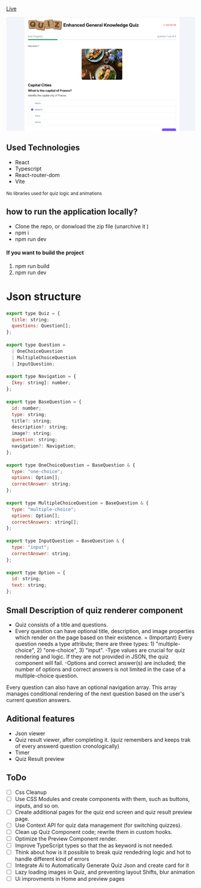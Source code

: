 [Live](https://quiz-7wqv-git-master-hardy333s-projects.vercel.app/)

![Website preview](https://github.com/hardy333/quiz/blob/master/preview.png)
## Used Technologies 
- React
- Typescript
- React-router-dom
- Vite

  
<small>No libraries used for quiz logic and animations</small>


## how to run the application locally?
- Clone the repo, or donwload the zip file (unarchive it )
- npm i
- npm run dev

#### If you want to build the project
1. npm run build
2. npm run dev


# Json structure 
```js
export type Quiz = {
  title: string;
  questions: Question[];
};

export type Question =
  | OneChoiceQuestion
  | MultipleChoiceQuestion
  | InputQuestion;

export type Navigation = {
  [key: string]: number;
};

export type BaseQuestion = {
  id: number;
  type: string;
  title?: string;
  description?: string;
  image?: string;
  question: string;
  navigation?: Navigation;
};

export type OneChoiceQuestion = BaseQuestion & {
  type: "one-choice";
  options: Option[];
  correctAnswer: string;
};

export type MultipleChoiceQuestion = BaseQuestion & {
  type: "multiple-choice";
  options: Option[];
  correctAnswers: string[];
};

export type InputQuestion = BaseQuestion & {
  type: "input";
  correctAnswer: string;
};

export type Option = {
  id: string;
  text: string;
};

```
## Small Description of quiz renderer component
- Quiz consists of a title and questions.
- Every question can have optional title, description, and image properties which render on the page based on their existence.
= (Important) Every question needs a type attribute; there are three types: 1) "multiple-choice", 2) "one-choice", 3) "input".
-Type values are crucial for quiz rendering and logic. If they are not provided in JSON, the quiz component will fail.
-Options and correct answer(s) are included; the number of options and correct answers is not limited in the case of a multiple-choice question.

Every question can also have an optional navigation array. This array manages conditional rendering of the next question based on the user's current question answers.


  ## Aditional features
  - Json viewer
  - Quiz result viewer, after completing it. (quiz remembers and keeps trak of every answerd question cronologically)
  - Timer
  - Quiz Result preview

## ToDo
- [ ] Css Cleanup
- [ ] Use CSS Modules and create components with them, such as buttons, inputs, and so on.
- [ ] Create additional pages for the quiz end screen and quiz result preview page.
- [ ] Use Context API for quiz data management (for switching quizzes).
- [ ] Clean up Quiz Component code; rewrite them in custom hooks.
- [ ] Optimize the Preview Component render.
- [ ] Improve TypeScript types so that the as keyword is not needed.
- [ ] Think about how is it possible to break quiz rendedring logic and hot to handle different kind of errors
- [ ] Integrate Ai to Automatically Generate Quiz Json and create card for it
- [ ] Lazy loading images in Quiz, and preventing layout Shifts, blur animation
- [ ] Ui improvments in Home and preview pages 
